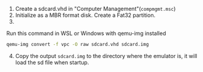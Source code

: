 1. Create a sdcard.vhd in "Computer Management"(`compmgmt.msc`)
2. Initialize as a MBR format disk. Create a Fat32 partition.
3.
Run this command in WSL or Windows with qemu-img installed
```sh
qemu-img convert -f vpc -O raw sdcard.vhd sdcard.img
```

4. Copy the output `sdcard.img` to the directory where the emulator is, it will load the sd file when startup.